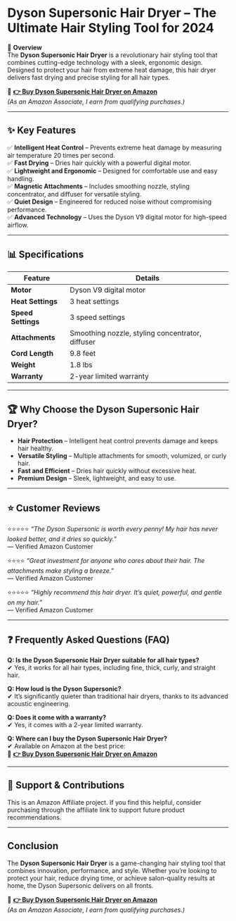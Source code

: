 # Dyson Supersonic Hair Dryer – The Ultimate Hair Styling Tool for 2024

📌 **Overview**  
The **Dyson Supersonic Hair Dryer** is a revolutionary hair styling tool that combines cutting-edge technology with a sleek, ergonomic design. Designed to protect your hair from extreme heat damage, this hair dryer delivers fast drying and precise styling for all hair types.

🔗 **[👉 Buy Dyson Supersonic Hair Dryer on Amazon](https://amzn.to/3Y5KeYf)**  
*(As an Amazon Associate, I earn from qualifying purchases.)*

---

## ✨ **Key Features**  

✅ **Intelligent Heat Control** – Prevents extreme heat damage by measuring air temperature 20 times per second.  
✅ **Fast Drying** – Dries hair quickly with a powerful digital motor.  
✅ **Lightweight and Ergonomic** – Designed for comfortable use and easy handling.  
✅ **Magnetic Attachments** – Includes smoothing nozzle, styling concentrator, and diffuser for versatile styling.  
✅ **Quiet Design** – Engineered for reduced noise without compromising performance.  
✅ **Advanced Technology** – Uses the Dyson V9 digital motor for high-speed airflow.  

---

## 📊 **Specifications**  

| **Feature**               | **Details**                              |
|---------------------------|------------------------------------------|
| **Motor**                 | Dyson V9 digital motor                   |
| **Heat Settings**         | 3 heat settings                          |
| **Speed Settings**        | 3 speed settings                         |
| **Attachments**           | Smoothing nozzle, styling concentrator, diffuser |
| **Cord Length**           | 9.8 feet                                 |
| **Weight**                | 1.8 lbs                                  |
| **Warranty**              | 2-year limited warranty                  |

---

## 🏆 **Why Choose the Dyson Supersonic Hair Dryer?**  
- **Hair Protection** – Intelligent heat control prevents damage and keeps hair healthy.  
- **Versatile Styling** – Multiple attachments for smooth, volumized, or curly hair.  
- **Fast and Efficient** – Dries hair quickly without excessive heat.  
- **Premium Design** – Sleek, lightweight, and easy to use.  

---

## ⭐ **Customer Reviews**  

⭐️⭐️⭐️⭐️⭐️ *“The Dyson Supersonic is worth every penny! My hair has never looked better, and it dries so quickly.”*  
— Verified Amazon Customer  

⭐️⭐️⭐️⭐️ *“Great investment for anyone who cares about their hair. The attachments make styling a breeze.”*  
— Verified Amazon Customer  

⭐️⭐️⭐️⭐️⭐️ *“Highly recommend this hair dryer. It’s quiet, powerful, and gentle on my hair.”*  
— Verified Amazon Customer  

---

## ❓ **Frequently Asked Questions (FAQ)**  

**Q: Is the Dyson Supersonic Hair Dryer suitable for all hair types?**  
✔ Yes, it works for all hair types, including fine, thick, curly, and straight hair.  

**Q: How loud is the Dyson Supersonic?**  
✔ It’s significantly quieter than traditional hair dryers, thanks to its advanced acoustic engineering.  

**Q: Does it come with a warranty?**  
✔ Yes, it comes with a 2-year limited warranty.  

**Q: Where can I buy the Dyson Supersonic Hair Dryer?**  
✔ Available on Amazon at the best price:  
🔗 **[👉 Buy Dyson Supersonic Hair Dryer on Amazon](https://amzn.to/3Y5KeYf)**

---

## 📢 **Support & Contributions**  
This is an Amazon Affiliate project. If you find this helpful, consider purchasing through the affiliate link to support future product recommendations.

---

## **Conclusion**  
The **Dyson Supersonic Hair Dryer** is a game-changing hair styling tool that combines innovation, performance, and style. Whether you’re looking to protect your hair, reduce drying time, or achieve salon-quality results at home, the Dyson Supersonic delivers on all fronts.  

🔗 **[👉 Buy Dyson Supersonic Hair Dryer on Amazon](https://amzn.to/3Y5KeYf)**  
*(As an Amazon Associate, I earn from qualifying purchases.)*